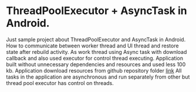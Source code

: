 # ThreadPoolExecutor + AsyncTask in Android.
Just sample project about ThreadPoolExecutor and AsyncTask in Android.
How to communicate between worker thread and UI thread and restore state after rebuild activity.
As work thread using Async task with download callback and also used executor for control thread executing.
Application built without unnecessary dependencies and resources and used less 100 kb.
Application download resources from github repository folder [link](https://github.com/goodvin1709/AndroidThreadPool/tree/master/images)
All tasks in the application are asynchronous and run separately from other but thread pool executor has control on threads.
